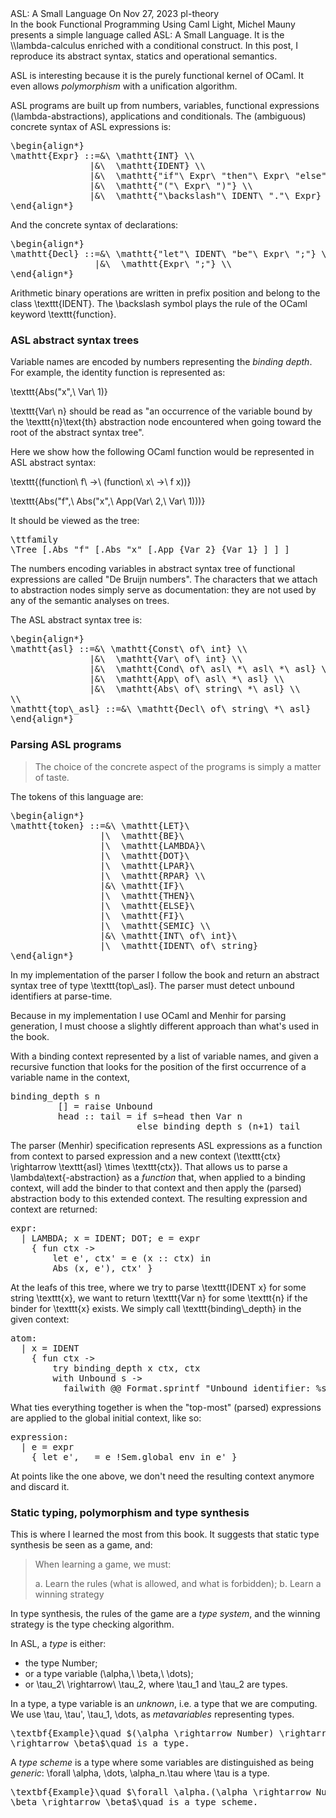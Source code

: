 <post-metadata>
  <post-title>ASL: A Small Language</post-title>
  <post-date>On Nov 27, 2023</post-date>
  <post-tags>pl-theory</post-tags>
</post-metadata>

<div id="post-excerpt">
In the book Functional Programming Using Caml Light, Michel Mauny presents a
simple language called ASL: A Small Language. It is the
<imath>\\lambda</imath>-calculus enriched with a conditional construct. In this
post, I reproduce its abstract syntax, statics and operational semantics.
</div>

<div id=generated-toc></div>

ASL is interesting because it is the purely functional kernel of OCaml. It even
allows *polymorphism* with a unification algorithm.

ASL programs are built up from numbers, variables, functional expressions
(<imath>\\lambda</imath>-abstractions), applications and conditionals. The
(ambiguous) concrete syntax of ASL expressions is:

<pre class="display-math">
\begin{align*}
\mathtt{Expr} ::=&\ \mathtt{INT} \\
               |&\  \mathtt{IDENT} \\
               |&\  \mathtt{"if"\ Expr\ "then"\ Expr\ "else"\ Expr\ "fi"} \\
               |&\  \mathtt{"("\ Expr\ ")"} \\
               |&\  \mathtt{"\backslash"\ IDENT\ "."\ Expr}
\end{align*}
</pre>

And the concrete syntax of declarations:

<pre class="display-math">
\begin{align*}
\mathtt{Decl} ::=&\ \mathtt{"let"\ IDENT\ "be"\ Expr\ ";"} \\
                |&\  \mathtt{Expr\ ";"} \\
\end{align*}
</pre>

Arithmetic binary operations are written in prefix position and belong to the
class <imath>\\texttt{IDENT}</imath>. The <imath>\\backslash</imath> symbol
plays the rule of the OCaml keyword <imath>\\texttt{function}</imath>.

### ASL abstract syntax trees

Variable names are encoded by numbers representing the *binding depth*. For
example, the identity function is represented as:

<imath>\\texttt{Abs("x",\ Var\ 1)}</imath>

<imath>\\texttt{Var\ n}</imath> should be read as "an occurrence of the variable
bound by the <imath>\\texttt{n}\\text{th}</imath> abstraction node encountered when
going toward the root of the abstract syntax tree".

Here we show how the following OCaml function would be represented in ASL
abstract syntax:

<imath>\\texttt{(function\ f\ ->\ (function\ x\ ->\ f x))}</imath>

<imath>\\texttt{Abs("f",\ Abs("x",\ App(Var\ 2,\ Var\ 1)))}</imath>

It should be viewed as the tree:

<pre class="display-math">
\ttfamily
\Tree [.Abs "f" [.Abs "x" [.App {Var 2} {Var 1} ] ] ]
</pre>

The numbers encoding variables in abstract syntax tree of functional expressions
are called "De Bruijn numbers". The characters that we attach to abstraction
nodes simply serve as documentation: they are not used by any of the semantic
analyses on trees.

The ASL abstract syntax tree is:

<pre class="display-math">
\begin{align*}
\mathtt{asl} ::=&\ \mathtt{Const\ of\ int} \\
               |&\  \mathtt{Var\ of\ int} \\
               |&\  \mathtt{Cond\ of\ asl\ *\ asl\ *\ asl} \\
               |&\  \mathtt{App\ of\ asl\ *\ asl} \\
               |&\  \mathtt{Abs\ of\ string\ *\ asl} \\
\\
\mathtt{top\_asl} ::=&\ \mathtt{Decl\ of\ string\ *\ asl}
\end{align*}
</pre>

### Parsing ASL programs

> The choice of the concrete aspect of the programs is simply a matter of taste.

The tokens of this language are:

<pre class="display-math">
\begin{align*}
\mathtt{token} ::=&\ \mathtt{LET}\
                 |\  \mathtt{BE}\
                 |\  \mathtt{LAMBDA}\
                 |\  \mathtt{DOT}\
                 |\  \mathtt{LPAR}\
                 |\  \mathtt{RPAR} \\
                 |&\ \mathtt{IF}\
                 |\  \mathtt{THEN}\
                 |\  \mathtt{ELSE}\
                 |\  \mathtt{FI}\
                 |\  \mathtt{SEMIC} \\
                 |&\ \mathtt{INT\ of\ int}\
                 |\  \mathtt{IDENT\ of\ string}
\end{align*}
</pre>

In my implementation of the parser I follow the book and return an abstract
syntax tree of type <imath>\\texttt{top\\_asl}</imath>. The parser must detect
unbound identifiers at parse-time.

Because in my implementation I use OCaml and Menhir for parsing generation, I
must choose a slightly different approach than what's used in the book.

With a binding context represented by a list of variable names, and given a
recursive function that looks for the position of the first occurrence
of a variable name in the context,

<pre class="">
binding_depth s n
         [] = raise Unbound
         head :: tail = if s=head then Var n
                        else binding_depth s (n+1) tail
</pre>

The parser (Menhir) specification represents ASL expressions as a function from
context to parsed expression and a new context
(<imath>\\texttt{ctx} \\rightarrow \\texttt{asl} \\times
\\texttt{ctx}</imath>). That allows us to parse a
<imath>\\lambda\\text{-abstraction}</imath> as a *function* that, when
applied to a binding context, will add the binder to that context and then apply
the (parsed) abstraction body to this extended context. The resulting expression
and context are returned:

<pre class="language ocaml">
expr:
  | LAMBDA; x = IDENT; DOT; e = expr
    { fun ctx ->
        let e', ctx' = e (x :: ctx) in
        Abs (x, e'), ctx' }
</pre>

At the leafs of this tree, where we try to parse <imath>\\texttt{IDENT
x}</imath> for some string <imath>\\texttt{x}</imath>, we want to return
<imath>\\texttt{Var n}</imath> for some
<imath>\\texttt{n}</imath> if the binder for <imath>\\texttt{x}</imath>
exists. We simply call <imath>\\texttt{binding\\_depth}</imath> in the given
context:

<pre class="language ocaml">
atom:
  | x = IDENT
    { fun ctx ->
        try binding_depth x ctx, ctx
        with Unbound s ->
      	  failwith @@ Format.sprintf "Unbound identifier: %s" s }
</pre>

What ties everything together is when the "top-most" (parsed) expressions are
applied to the global initial context, like so:

<pre class="language ocaml">
expression:
  | e = expr
    { let e', _ = e !Sem.global_env in e' }
</pre>

At points like the one above, we don't need the resulting context anymore and
discard it.

### Static typing, polymorphism and type synthesis

This is where I learned the most from this book. It suggests that static type
synthesis be seen as a game, and:

> When learning a game, we must:
>
> a. Learn the rules (what is allowed, and what is forbidden);
> b. Learn a winning strategy

In type synthesis, the rules of the game are a *type system*, and the winning
strategy is the type checking algorithm.

In ASL, a *type* is either:

* the type Number;
* or a type variable (<imath>\\alpha,\ \\beta,\ \\dots</imath>);
* or <imath>\\tau_2\ \\rightarrow\ \\tau_2</imath>, where <imath>\\tau_1</imath>
  and <imath>\\tau_2</imath> are types.

In a type, a type variable is an *unknown*, i.e. a type that we are
computing. We use <imath>\\tau</imath>, <imath>\\tau'</imath>,
<imath>\\tau_1</imath>, <imath>\\dots</imath>, as *metavariables* representing
types.

<pre class="display-math">
\textbf{Example}\quad $(\alpha \rightarrow Number) \rightarrow \beta
\rightarrow \beta$\quad is a type.
</pre>

A _type scheme_ is a type where some variables are distinguished as being
_generic_: <imath>\\forall \\alpha, \\dots, \\alpha_n.\\tau</imath> where
<imath>\\tau</imath> is a type.

<pre class="display-math">
\textbf{Example}\quad $\forall \alpha.(\alpha \rightarrow Number) \rightarrow
\beta \rightarrow \beta$\quad is a type scheme.
</pre>
